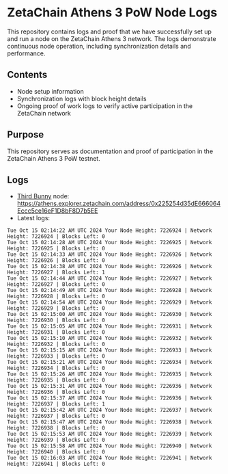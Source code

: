 # ZetaChain Athens 3 PoW Node Logs
This repository contains logs and proof that we have successfully set up and run a node on the ZetaChain Athens 3 network. The logs demonstrate continuous node operation, including synchronization details and performance.

## Contents
- Node setup information
- Synchronization logs with block height details
- Ongoing proof of work logs to verify active participation in the ZetaChain network

## Purpose
This repository serves as documentation and proof of participation in the ZetaChain Athens 3 PoW testnet.

## Logs

- [Third Bunny](https://thirdbunny.xyz/) node: https://athens.explorer.zetachain.com/address/0x225254d35dE666064Eccc5ce16eF1D8bF8D7b5EE
- Latest logs:
```
Tue Oct 15 02:14:22 AM UTC 2024 Your Node Height: 7226924 | Network Height: 7226924 | Blocks Left: 0
Tue Oct 15 02:14:28 AM UTC 2024 Your Node Height: 7226925 | Network Height: 7226925 | Blocks Left: 0
Tue Oct 15 02:14:33 AM UTC 2024 Your Node Height: 7226926 | Network Height: 7226926 | Blocks Left: 0
Tue Oct 15 02:14:38 AM UTC 2024 Your Node Height: 7226926 | Network Height: 7226927 | Blocks Left: 1
Tue Oct 15 02:14:44 AM UTC 2024 Your Node Height: 7226927 | Network Height: 7226927 | Blocks Left: 0
Tue Oct 15 02:14:49 AM UTC 2024 Your Node Height: 7226928 | Network Height: 7226928 | Blocks Left: 0
Tue Oct 15 02:14:54 AM UTC 2024 Your Node Height: 7226929 | Network Height: 7226929 | Blocks Left: 0
Tue Oct 15 02:15:00 AM UTC 2024 Your Node Height: 7226930 | Network Height: 7226930 | Blocks Left: 0
Tue Oct 15 02:15:05 AM UTC 2024 Your Node Height: 7226931 | Network Height: 7226931 | Blocks Left: 0
Tue Oct 15 02:15:10 AM UTC 2024 Your Node Height: 7226932 | Network Height: 7226932 | Blocks Left: 0
Tue Oct 15 02:15:15 AM UTC 2024 Your Node Height: 7226933 | Network Height: 7226933 | Blocks Left: 0
Tue Oct 15 02:15:21 AM UTC 2024 Your Node Height: 7226934 | Network Height: 7226934 | Blocks Left: 0
Tue Oct 15 02:15:26 AM UTC 2024 Your Node Height: 7226935 | Network Height: 7226935 | Blocks Left: 0
Tue Oct 15 02:15:31 AM UTC 2024 Your Node Height: 7226936 | Network Height: 7226936 | Blocks Left: 0
Tue Oct 15 02:15:37 AM UTC 2024 Your Node Height: 7226936 | Network Height: 7226937 | Blocks Left: 1
Tue Oct 15 02:15:42 AM UTC 2024 Your Node Height: 7226937 | Network Height: 7226937 | Blocks Left: 0
Tue Oct 15 02:15:47 AM UTC 2024 Your Node Height: 7226938 | Network Height: 7226938 | Blocks Left: 0
Tue Oct 15 02:15:53 AM UTC 2024 Your Node Height: 7226939 | Network Height: 7226939 | Blocks Left: 0
Tue Oct 15 02:15:58 AM UTC 2024 Your Node Height: 7226940 | Network Height: 7226940 | Blocks Left: 0
Tue Oct 15 02:16:03 AM UTC 2024 Your Node Height: 7226941 | Network Height: 7226941 | Blocks Left: 0
```
